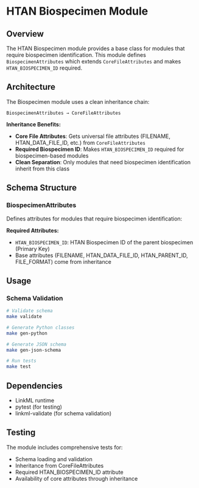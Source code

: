 # HTAN Biospecimen Module

## Overview

The HTAN Biospecimen module provides a base class for modules that require biospecimen identification. This module defines `BiospecimenAttributes` which extends `CoreFileAttributes` and makes `HTAN_BIOSPECIMEN_ID` required.

## Architecture

The Biospecimen module uses a clean inheritance chain:

```
BiospecimenAttributes → CoreFileAttributes
```

**Inheritance Benefits:**
- **Core File Attributes**: Gets universal file attributes (FILENAME, HTAN_DATA_FILE_ID, etc.) from `CoreFileAttributes`
- **Required Biospecimen ID**: Makes `HTAN_BIOSPECIMEN_ID` required for biospecimen-based modules
- **Clean Separation**: Only modules that need biospecimen identification inherit from this class

## Schema Structure

### BiospecimenAttributes
Defines attributes for modules that require biospecimen identification:

**Required Attributes:**
- `HTAN_BIOSPECIMEN_ID`: HTAN Biospecimen ID of the parent biospecimen (Primary Key)
- Base attributes (FILENAME, HTAN_DATA_FILE_ID, HTAN_PARENT_ID, FILE_FORMAT) come from inheritance

## Usage

### Schema Validation
```bash
# Validate schema
make validate

# Generate Python classes
make gen-python

# Generate JSON schema
make gen-json-schema

# Run tests
make test
```

## Dependencies

- LinkML runtime
- pytest (for testing)
- linkml-validate (for schema validation)

## Testing

The module includes comprehensive tests for:
- Schema loading and validation
- Inheritance from CoreFileAttributes
- Required HTAN_BIOSPECIMEN_ID attribute
- Availability of core attributes through inheritance
